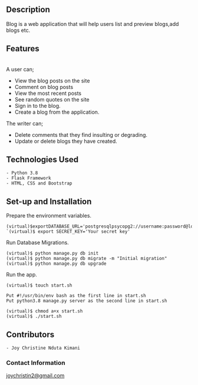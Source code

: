 
## Description

Blog is a web application that will help users list and preview blogs,add blogs etc.


## Features
<br>
A user can;

* View the blog posts on the site
* Comment on blog posts
* View the most recent posts
* See random quotes on the site
* Sign in to the blog.
* Create a blog from the application.

The writer can;

* Delete comments that they find insulting or degrading.
* Update or delete blogs they have created.


<!-- # Behavior Driven Development
| Behavior            | Input                         | Output                        |
| ------------------- | ----------------------------- | ----------------------------- |
| View All News Sources | Default Home Page(right)| Displays all news sources |
|View Top Headlines | Default home page (left)| Displays Top Headlines articles |
| View Categories of news sources| Click on any category on teh navbar | Redirects to the specified category articles page|
| Search for an article by keyword | Type any keyword in `search bar` e.g. `Kenya`| Redirects to search page with all the search results for Kenya|

## View Live Site here
View the complete site [here](https://newsapp-joy.herokuapp.com/) -->


## Technologies Used
    - Python 3.8
    - Flask Framework
    - HTML, CSS and Bootstrap
    
    
## Set-up and Installation
Prepare the environment variables.

    (virtual)$exportDATABASE_URL='postgresqlpsycopg2://username:password@localhost/name_of_database'`<br/>
    `(virtual)$ export SECRET_KEY='Your secret key'

Run Database Migrations.

    (virtual)$ python manage.py db init
    (virtual)$ python manage.py db migrate -m "Initial migration"
    (virtual)$ python manage.py db upgrade

Run the app.

    (virtual)$ touch start.sh

    Put #!/usr/bin/env bash as the first line in start.sh
    Put python3.8 manage.py server as the second line in start.sh

    (virtual)$ chmod a+x start.sh
    (virtual)$ ./start.sh


## Contributors
    - Joy Christine Nduta Kimani

### Contact Information
joychristin2@gmail.com
